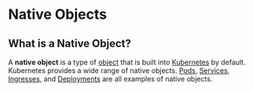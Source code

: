 
# Native Objects

## What is a Native Object?

A **native object** is a type of [object](objects) that is built into [Kubernetes](what-is-kubernetes) by default.
Kubernetes provides a wide range of native objects.
[Pods](pods), [Services](services), [Ingresses](ingresses), and [Deployments](deployments) are all examples 
of native objects.

